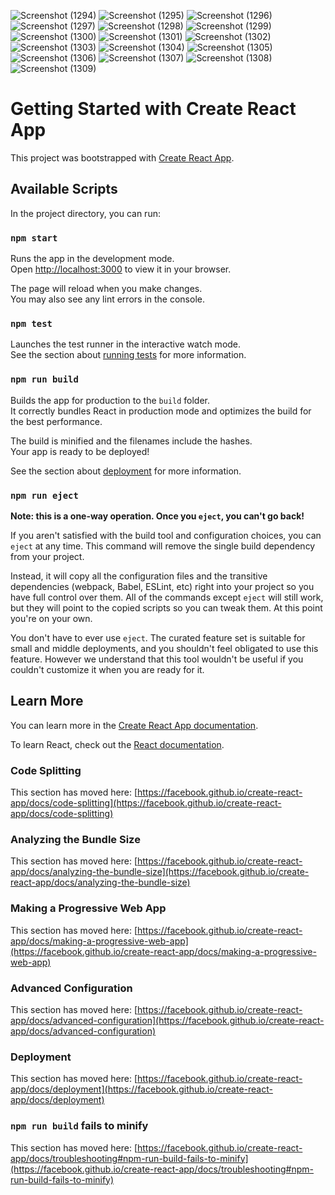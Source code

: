 ![Screenshot (1294)](https://github.com/engraya/delectable-food-webapp/assets/115407251/985fb9fa-24a3-4dc1-98d3-be47c8cdef4f)
![Screenshot (1295)](https://github.com/engraya/delectable-food-webapp/assets/115407251/f68dba9f-f028-4fe6-b646-fa80f1fccf6f)
![Screenshot (1296)](https://github.com/engraya/delectable-food-webapp/assets/115407251/b817880c-b5d2-40fc-b9df-2418df361bf4)
![Screenshot (1297)](https://github.com/engraya/delectable-food-webapp/assets/115407251/cd194f3a-ca87-448b-b14b-31841f46b76d)
![Screenshot (1298)](https://github.com/engraya/delectable-food-webapp/assets/115407251/4f56efbc-3b6e-439f-8e1f-f6e997b03f0e)
![Screenshot (1299)](https://github.com/engraya/delectable-food-webapp/assets/115407251/00580593-e79f-47f9-bc60-db70f3901832)
![Screenshot (1300)](https://github.com/engraya/delectable-food-webapp/assets/115407251/9738c05d-aa5d-4859-bd27-e12d7d509622)
![Screenshot (1301)](https://github.com/engraya/delectable-food-webapp/assets/115407251/da9e77db-6624-4b70-b87a-a6a635d6dd6f)
![Screenshot (1302)](https://github.com/engraya/delectable-food-webapp/assets/115407251/6cafd213-c28c-4b73-890c-d4f0dccf0331)
![Screenshot (1303)](https://github.com/engraya/delectable-food-webapp/assets/115407251/e7d9f026-6a3b-4aa3-a64c-b2eccb6ad0d1)
![Screenshot (1304)](https://github.com/engraya/delectable-food-webapp/assets/115407251/6c7b0f57-083e-493e-bd29-0d049c67c49a)
![Screenshot (1305)](https://github.com/engraya/delectable-food-webapp/assets/115407251/78df17ae-fb63-4bc9-9849-8fd3ca0410af)
![Screenshot (1306)](https://github.com/engraya/delectable-food-webapp/assets/115407251/0544ddd2-7a97-426a-91ac-b2d1dc5d945d)
![Screenshot (1307)](https://github.com/engraya/delectable-food-webapp/assets/115407251/856f0e55-1e6a-4888-a348-bccf3cf07124)
![Screenshot (1308)](https://github.com/engraya/delectable-food-webapp/assets/115407251/ae66081e-dd3a-467f-a40e-ef5b301d7a22)
![Screenshot (1309)](https://github.com/engraya/delectable-food-webapp/assets/115407251/04fdb975-80c8-4f7a-a30a-78e8571a7264)



# Getting Started with Create React App

This project was bootstrapped with [Create React App](https://github.com/facebook/create-react-app).

## Available Scripts

In the project directory, you can run:

### `npm start`

Runs the app in the development mode.\
Open [http://localhost:3000](http://localhost:3000) to view it in your browser.

The page will reload when you make changes.\
You may also see any lint errors in the console.

### `npm test`

Launches the test runner in the interactive watch mode.\
See the section about [running tests](https://facebook.github.io/create-react-app/docs/running-tests) for more information.

### `npm run build`

Builds the app for production to the `build` folder.\
It correctly bundles React in production mode and optimizes the build for the best performance.

The build is minified and the filenames include the hashes.\
Your app is ready to be deployed!

See the section about [deployment](https://facebook.github.io/create-react-app/docs/deployment) for more information.

### `npm run eject`

**Note: this is a one-way operation. Once you `eject`, you can't go back!**

If you aren't satisfied with the build tool and configuration choices, you can `eject` at any time. This command will remove the single build dependency from your project.

Instead, it will copy all the configuration files and the transitive dependencies (webpack, Babel, ESLint, etc) right into your project so you have full control over them. All of the commands except `eject` will still work, but they will point to the copied scripts so you can tweak them. At this point you're on your own.

You don't have to ever use `eject`. The curated feature set is suitable for small and middle deployments, and you shouldn't feel obligated to use this feature. However we understand that this tool wouldn't be useful if you couldn't customize it when you are ready for it.

## Learn More

You can learn more in the [Create React App documentation](https://facebook.github.io/create-react-app/docs/getting-started).

To learn React, check out the [React documentation](https://reactjs.org/).

### Code Splitting

This section has moved here: [https://facebook.github.io/create-react-app/docs/code-splitting](https://facebook.github.io/create-react-app/docs/code-splitting)

### Analyzing the Bundle Size

This section has moved here: [https://facebook.github.io/create-react-app/docs/analyzing-the-bundle-size](https://facebook.github.io/create-react-app/docs/analyzing-the-bundle-size)

### Making a Progressive Web App

This section has moved here: [https://facebook.github.io/create-react-app/docs/making-a-progressive-web-app](https://facebook.github.io/create-react-app/docs/making-a-progressive-web-app)

### Advanced Configuration

This section has moved here: [https://facebook.github.io/create-react-app/docs/advanced-configuration](https://facebook.github.io/create-react-app/docs/advanced-configuration)

### Deployment

This section has moved here: [https://facebook.github.io/create-react-app/docs/deployment](https://facebook.github.io/create-react-app/docs/deployment)

### `npm run build` fails to minify

This section has moved here: [https://facebook.github.io/create-react-app/docs/troubleshooting#npm-run-build-fails-to-minify](https://facebook.github.io/create-react-app/docs/troubleshooting#npm-run-build-fails-to-minify)
